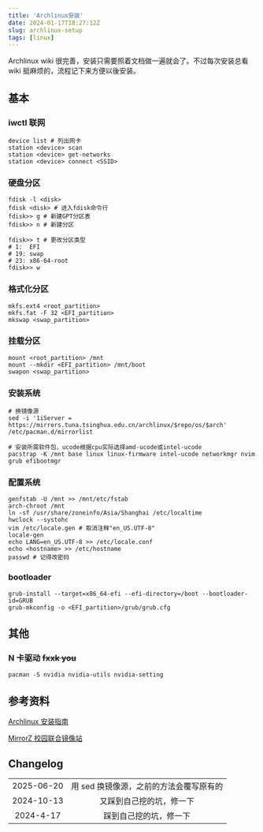 ```yaml
---
title: 'Archlinux安装'
date: 2024-01-17T18:27:12Z
slug: archlinux-setup
tags: [linux]
---
```


Archlinux wiki 很完善，安装只需要照着文档做一遍就会了。不过每次安装总看 wiki 挺麻烦的，流程记下来方便以後安装。

## 基本

### iwctl 联网

```shell
device list # 列出网卡
station <device> scan
station <device> get-networks
station <device> connect <SSID>
```

### 硬盘分区

```shell
fdisk -l <disk>
fdisk <disk> # 进入fdisk命令行
fdisk>> g # 新建GPT分区表
fdisk>> n # 新建分区

fdisk>> t # 更改分区类型
# 1:  EFI
# 19: swap
# 23: x86-64-root
fdisk>> w
```

### 格式化分区

```shell
mkfs.ext4 <root_partition>
mkfs.fat -F 32 <EFI_partition>
mkswap <swap_partition>
```

### 挂载分区

```shell
mount <root_partition> /mnt
mount --mkdir <EFI_partition> /mnt/boot
swapon <swap_partition>
```

### 安装系统

```shell
# 换镜像源
sed -i '1iServer = https://mirrors.tuna.tsinghua.edu.cn/archlinux/$repo/os/$arch' /etc/pacman.d/mirrorlist

# 安装所需软件包，ucode根据cpu实际选择amd-ucode或intel-ucode
pacstrap -K /mnt base linux linux-firmware intel-ucode networkmgr nvim grub efibootmgr
```

### 配置系统

```shell
genfstab -U /mnt >> /mnt/etc/fstab
arch-chroot /mnt
ln -sf /usr/share/zoneinfo/Asia/Shanghai /etc/localtime
hwclock --systohc
vim /etc/locale.gen # 取消注释"en_US.UTF-8"
locale-gen
echo LANG=en_US.UTF-8 >> /etc/locale.conf
echo <hostname> >> /etc/hostname
passwd # 记得改密码
```

### bootloader

```shell
grub-install --target=x86_64-efi --efi-directory=/boot --bootloader-id=GRUB
grub-mkconfig -o <EFI_partition>/grub/grub.cfg
```

## 其他

### N 卡驱动 ~~fxxk you~~

```shell
pacman -S nvidia nvidia-utils nvidia-setting
```

## 参考资料

[Archlinux 安装指南](https://wiki.archlinux.org/title/Installation_guide)

[MirrorZ 校园联合镜像站](https://help.mirrors.cernet.edu.cn/archlinux/)

## Changelog

|            |                                         |
| :--------: | :-------------------------------------: |
| 2025-06-20 | 用 sed 换镜像源，之前的方法会覆写原有的 |
| 2024-10-13 |        又踩到自己挖的坑，修一下         |
| 2024-4-17  |         踩到自己挖的坑，修一下          |
